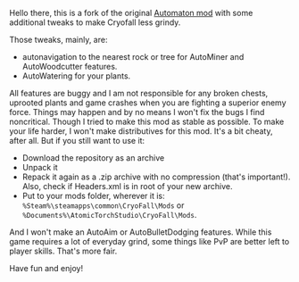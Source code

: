 Hello there, this is a fork of the original [Automaton mod](https://github.com/Djekke/Automaton) with some additional tweaks to make Cryofall less grindy.

Those tweaks, mainly, are:
 - autonavigation to the nearest rock or tree for AutoMiner and AutoWoodcutter features.
 - AutoWatering for your plants.
 
All features are buggy and I am not responsible for any broken chests, uprooted plants and game crashes when you are fighting a superior enemy force. Things may happen and by no means I won't fix the bugs I find noncritical. Though I tried to make this mod as stable as possible.
To make your life harder, I won't make distributives for this mod. It's a bit cheaty, after all. But if you still want to use it:
 - Download the repository as an archive
 - Unpack it
 - Repack it again as a .zip archive with no compression (that's important!). Also, check if Headers.xml is in root of your new archive.
 - Put to your mods folder, wherever it is: `%Steam%\steamapps\common\CryoFall\Mods` or `%Documents%\AtomicTorchStudio\CryoFall\Mods`.

And I won't make an AutoAim or AutoBulletDodging features. While this game requires a lot of everyday grind, some things like PvP are better left to player skills. That's more fair.

Have fun and enjoy!
